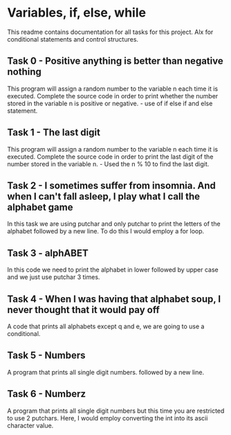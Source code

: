 # Variables, if, else, while
This readme contains documentation for all tasks for this project. Alx for conditional statements and control structures.

## Task 0 - Positive anything is better than negative nothing
This program will assign a random number to the variable n each time it is executed. Complete the source code 
in order to print whether the number stored in the variable n is positive or negative. - use of if else if and else statement.

## Task 1 - The last digit
This program will assign a random number to the variable n each time it is executed.
Complete the source code in order to print the last digit of the number stored in the variable n. - Used the n % 10 to find the last digit.

## Task 2 - I sometimes suffer from insomnia. And when I can't fall asleep, I play what I call the alphabet game
In this task we are using putchar and only putchar to print the letters of the alphabet followed by a new line.
To do this I would employ a for loop. 

## Task 3 - alphABET
In this code we need to print the alphabet in lower followed by upper case and we just use putchar 3 times.

## Task 4 - When I was having that alphabet soup, I never thought that it would pay off
A code that prints all alphabets except q and e, we are going to use a conditional.

## Task 5 - Numbers
A program that prints all single digit numbers. followed by a new line.

## Task 6 - Numberz
A program that prints all single digit numbers but this time you are restricted to use 2 putchars. Here, I would employ converting the int into 
its ascii character value. 

